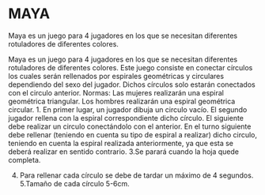 # MAYA
Maya es un juego para 4 jugadores en los que se necesitan diferentes rotuladores de diferentes colores.

Maya es un juego para 4 jugadores en los que se necesitan diferentes rotuladores de diferentes colores. Este juego consiste en conectar círculos los cuales serán rellenados por espirales geométricas y circulares dependiendo del sexo del jugador. Dichos círculos solo estarán  conectados con el circulo anterior.  Normas: Las mujeres realizarán una espiral geométrica triangular. Los hombres realizarán una espiral geométrica circular.  1. En primer lugar, un jugador dibuja un circulo vacío. El segundo jugador rellena con la espiral correspondiente dicho círculo. El siguiente debe realizar un circulo conectándolo con el anterior. En el turno siguiente debe rellenar (teniendo en cuenta su tipo de espiral a realizar) dicho circulo, teniendo en cuenta la espiral realizada anteriormente, ya que esta se deberá realizar en sentido contrario. 3.Se parará cuando la hoja quede completa. 

4. Para rellenar cada círculo se debe de tardar un máximo de 4 segundos.  5.Tamaño de cada círculo 5-6cm.
